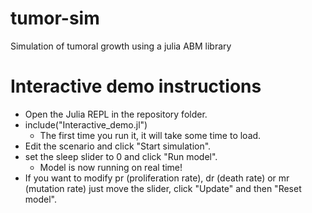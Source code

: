# tumor-sim </br>
Simulation of tumoral growth using a julia ABM library </br>

# Interactive demo instructions</br>
 - Open the Julia REPL in the repository folder.
 - include("Interactive_demo.jl")
    - The first time you run it, it will take some time to load.
 - Edit the scenario and click "Start simulation".
 - set the sleep slider to 0 and click "Run model".
    - Model is now running on real time!  
- If you want to modify pr (proliferation rate), dr (death rate) or mr (mutation rate) just move the slider, click "Update" and then "Reset model".